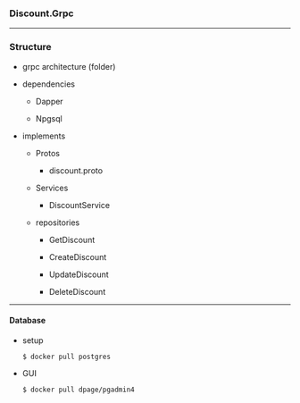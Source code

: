 ### Discount.Grpc

---
### Structure

- grpc architecture (folder)

- dependencies

	- Dapper

    - Npgsql

- implements

    - Protos

        - discount.proto

    - Services

        - DiscountService

    - repositories

        - GetDiscount

        - CreateDiscount

        - UpdateDiscount

        - DeleteDiscount

---
#### Database

- setup

      $ docker pull postgres

- GUI

      $ docker pull dpage/pgadmin4
